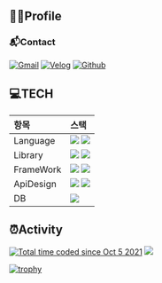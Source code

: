 ## 💁‍♂️Profile

### 📬Contact
[![Gmail](http://img.shields.io/badge/-Gmail-EA4335?style=flat&logo=Gmail&logoColor=white&link=devfrank9@gmail.com)](mailto:devfrank9@gmail.com)
[![Velog](http://img.shields.io/badge/-Velog-20C997?style=flat&logo=Velog&link=https://velog.io/@devfrank9&logoColor=white)](https://velog.io/@devfrank9)
[![Github](http://img.shields.io/badge/-Github-181717?style=flat&logo=Github&link=https://github.com/DevFrank9&logoColor=white)](https://github.com/DevFrank9)

## 💻TECH

|항목|스택|
|:--|:--|
|Language|<img src="https://img.shields.io/badge/JavaScript-F7DF1E?style=for-the-badge&logo=JavaScript&logoColor=black"> <img src="https://img.shields.io/badge/typescript-3178C6?style=for-the-badge&logo=typescript&logoColor=white">
|Library|<img src="https://img.shields.io/badge/react-61DAFB?style=for-the-badge&logo=react&logoColor=black"> <img src="https://img.shields.io/badge/styled components-DB7093?style=for-the-badge&logo=styled-components&logoColor=white">|
|FrameWork| <img src="https://img.shields.io/badge/express-339933?style=for-the-badge&logo=express&logoColor=white"> <img src="https://img.shields.io/badge/Next.js-000000?style=for-the-badge&logo=Next.js&logoColor=white">|
|ApiDesign|<img src="https://img.shields.io/badge/GraphQL-311C87?style=for-the-badge&logo=Apollo GraphQL&logoColor=white"> <img src="https://img.shields.io/badge/RestAPI-9cf?style=for-the-badge">|
|DB|<img src="https://img.shields.io/badge/mongoDB-47A248?style=for-the-badge&logo=MongoDB&logoColor=white">|

## ⏰Activity

<a href="https://wakatime.com/@fab11908-f2ab-4476-8057-2f6505465ffb"><img src="https://wakatime.com/badge/user/fab11908-f2ab-4476-8057-2f6505465ffb.svg" alt="Total time coded since Oct 5 2021" /></a>
<a href="https://hits.seeyoufarm.com">
<img src="https://hits.seeyoufarm.com/api/count/incr/badge.svg?url=https%3A%2F%2Fgithub.com%2FDevFrank9%2Fhit-counter&count_bg=%2379C83D&title_bg=%23555555&icon=&icon_color=%23E7E7E7&title=hits&edge_flat=false"/>
</a>  

[![trophy](https://github-profile-trophy.vercel.app/?username=devfrank9&theme=onedark&column=-1)](https://github.com/ryo-ma/github-profile-trophy)

<!-- 
<img src="https://capsule-render.vercel.app/api?type=waving&color=gradient&customColorList=0,2,2,5,30&height=200&text=Introduce">
-->
